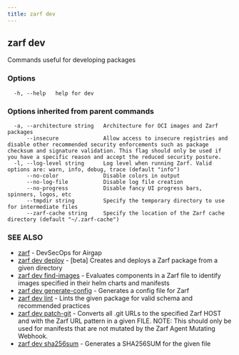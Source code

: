 ```yaml
---
title: zarf dev
---
```


## zarf dev

Commands useful for developing packages

### Options

```
  -h, --help   help for dev
```

### Options inherited from parent commands

```
  -a, --architecture string   Architecture for OCI images and Zarf packages
      --insecure              Allow access to insecure registries and disable other recommended security enforcements such as package checksum and signature validation. This flag should only be used if you have a specific reason and accept the reduced security posture.
  -l, --log-level string      Log level when running Zarf. Valid options are: warn, info, debug, trace (default "info")
      --no-color              Disable colors in output
      --no-log-file           Disable log file creation
      --no-progress           Disable fancy UI progress bars, spinners, logos, etc
      --tmpdir string         Specify the temporary directory to use for intermediate files
      --zarf-cache string     Specify the location of the Zarf cache directory (default "~/.zarf-cache")
```

### SEE ALSO

* [zarf](/cli/commands/zarf/)	 - DevSecOps for Airgap
* [zarf dev deploy](/cli/commands/zarf_dev_deploy/)	 - [beta] Creates and deploys a Zarf package from a given directory
* [zarf dev find-images](/cli/commands/zarf_dev_find-images/)	 - Evaluates components in a Zarf file to identify images specified in their helm charts and manifests
* [zarf dev generate-config](/cli/commands/zarf_dev_generate-config/)	 - Generates a config file for Zarf
* [zarf dev lint](/cli/commands/zarf_dev_lint/)	 - Lints the given package for valid schema and recommended practices
* [zarf dev patch-git](/cli/commands/zarf_dev_patch-git/)	 - Converts all .git URLs to the specified Zarf HOST and with the Zarf URL pattern in a given FILE.  NOTE:
This should only be used for manifests that are not mutated by the Zarf Agent Mutating Webhook.
* [zarf dev sha256sum](/cli/commands/zarf_dev_sha256sum/)	 - Generates a SHA256SUM for the given file
